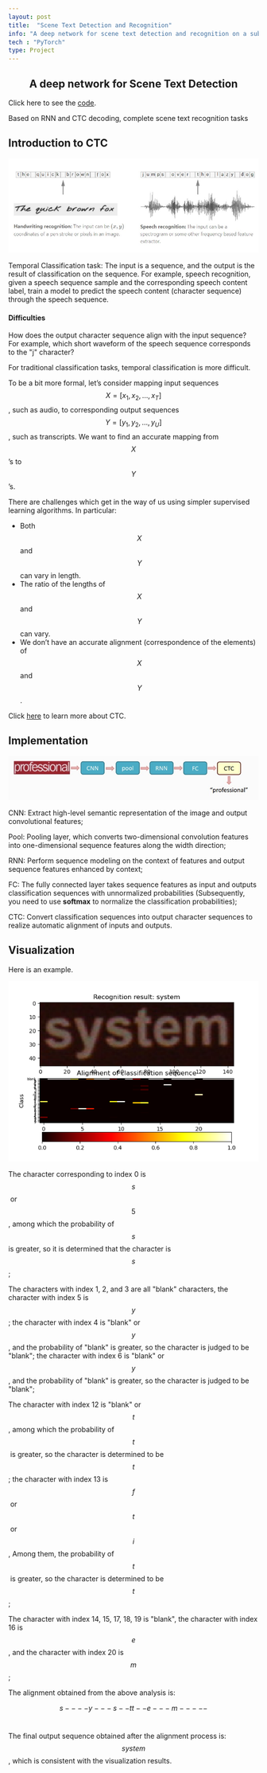 ```yaml
---
layout: post
title:  "Scene Text Detection and Recognition"
info: "A deep network for scene text detection and recognition on a subset of ICDAR 2013"
tech : "PyTorch"
type: Project
---
```

<h2><center>A deep network for Scene Text Detection</center></h2>

Click here to see the [code](https://github.com/XUANTONG1999/Scene-Text-Detection).

Based on RNN and CTC decoding, complete scene text recognition tasks

## Introduction to CTC

![detection-1](/imgs/Projects/detection-1.jpg)

Temporal Classification task: The input is a sequence, and the output is the result of classification on the sequence. For example, speech recognition, given a speech sequence sample and the corresponding speech content label, train a model to predict the speech content (character sequence) through the speech sequence.

#### Difficulties

How does the output character sequence align with the input sequence?
For example, which short waveform of the speech sequence corresponds to the "j" character?

For traditional classification tasks, temporal classification is more difficult.

To be a bit more formal, let’s consider mapping input sequences $$X = [x_1, x_2, \ldots, x_T]$$, such as audio, to corresponding output sequences $$Y = [y_1, y_2, \ldots, y_U]$$, such as transcripts. We want to find an accurate mapping from $$X$$’s to $$Y$$’s.

There are challenges which get in the way of us using simpler supervised learning algorithms. In particular:

- Both $$X$$ and $$Y$$ can vary in length.
- The ratio of the lengths of $$X$$ and $$Y$$ can vary.
- We don’t have an accurate alignment (correspondence of the elements) of $$X$$ and $$Y$$.

Click [here](https://distill.pub/2017/ctc/) to learn more about CTC.

## Implementation

![detection-2](/imgs/Projects/detection-2.jpg)

CNN: Extract high-level semantic representation of the image and output convolutional features;

Pool: Pooling layer, which converts two-dimensional convolution features into one-dimensional sequence features along the width direction;

RNN: Perform sequence modeling on the context of features and output sequence features enhanced by context;

FC: The fully connected layer takes sequence features as input and outputs classification sequences with unnormalized probabilities (Subsequently, you need to use **softmax** to normalize the classification probabilities);

CTC: Convert classification sequences into output character sequences to realize automatic alignment of inputs and outputs.

## Visualization

Here is an example.

![CTC-9](/imgs/Projects/CTC-9.png)

The character corresponding to index 0 is $$s$$​ or $$5$$​, among which the probability of $$s$$ is greater, so it is determined that the character is $$s$$​;


The characters with index 1, 2, and 3 are all "blank" characters, the character with index 5 is $$y$$​​​; the character with index 4 is "blank" or $$y$$​​​, and the probability of "blank" is greater, so the character is judged to be "blank"; the character with index 6 is "blank" or $$y$$​​​, and the probability of "blank" is greater, so the character is judged to be "blank";

The character with index 12 is "blank" or $$t$$​, among which the probability of $$t$$​ is greater, so the character is determined to be $$t$$​; the character with index 13 is $$f$$​ or $$t$$​ or $$i$$​, Among them, the probability of $$t$$​ is greater, so the character is determined to be $$t$$​;

The character with index 14, 15, 17, 18, 19 is "blank", the character with index 16 is $$e$$, and the character with index 20 is $$m$$;

The alignment obtained from the above analysis is:

$$s----y---s--tt--e---m-----$$​​

The final output sequence obtained after the alignment process is: $$system$$​, which is consistent with the visualization results.
